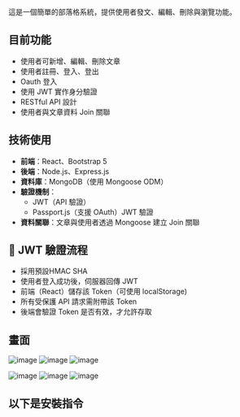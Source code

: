 這是一個簡單的部落格系統，提供使用者發文、編輯、刪除與瀏覽功能。

## 目前功能

- 使用者可新增、編輯、刪除文章
- 使用者註冊、登入、登出
- Oauth 登入
- 使用 JWT 實作身分驗證
- RESTful API 設計
- 使用者與文章資料 Join 關聯

## 技術使用

- **前端**：React、Bootstrap 5
- **後端**：Node.js、Express.js
- **資料庫**：MongoDB（使用 Mongoose ODM）
- **驗證機制**：
  - JWT（API 驗證）
  - Passport.js（支援 OAuth）JWT 驗證
- **資料關聯**：文章與使用者透過 Mongoose 建立 Join 關聯

## 🔐 JWT 驗證流程
- 採用預設HMAC SHA
- 使用者登入成功後，伺服器回傳 JWT
- 前端（React）儲存該 Token（可使用 localStorage)
- 所有受保護 API 請求需附帶該 Token
- 後端會驗證 Token 是否有效，才允許存取

## 畫面
![image](https://github.com/user-attachments/assets/6f45e51a-3654-4f9b-862a-687ebdff7d33)
![image](https://github.com/user-attachments/assets/cf4b3088-a00e-48e1-84a6-cfa2349983da)
![image](https://github.com/user-attachments/assets/ce2965c8-5707-48a2-98e0-5573e8dab3fc)

![image](https://github.com/user-attachments/assets/041e47c6-dba8-451a-8df1-2fa413568c3c)
![image](https://github.com/user-attachments/assets/bc038090-1274-43af-9bd5-6902109c069e)
![image](https://github.com/user-attachments/assets/d3f7f903-8a83-4165-a181-d314d9776f17)




## 以下是安裝指令

